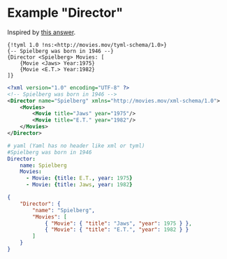 Example "Director"
==================

Inspired by [this answer](http://stackoverflow.com/questions/51492/what-usable-alternatives-to-xml-syntax-do-you-know#answer-2567924).

```tyml
{!tyml 1.0 !ns:<http://movies.mov/tyml-schema/1.0>}
{-- Spielberg was born in 1946 --}
{Director <Spielberg> Movies: [
    {Movie <Jaws> Year:1975}
    {Movie <E.T.> Year:1982}
]}
```

```xml
<?xml version="1.0" encoding="UTF-8" ?>
<!-- Spielberg was born in 1946 -->
<Director name="Spielberg" xmlns="http://movies.mov/xml-schema/1.0">
    <Movies>
        <Movie title="Jaws" year="1975"/>
        <Movie title="E.T." year="1982"/>
    </Movies>
</Director>
```

```yaml
# yaml (Yaml has no header like xml or tyml)
#Spielberg was born in 1946
Director:
    name: Spielberg
    Movies:
      - Movie: {title: E.T., year: 1975}
      - Movie: {title: Jaws, year: 1982}
```

```json
{
    "Director": {
        "name": "Spielberg",
        "Movies": [
            { "Movie": { "title": "Jaws", "year": 1975 } },
            { "Movie": { "title": "E.T.", "year": 1982 } }
        ]
    }
}
```